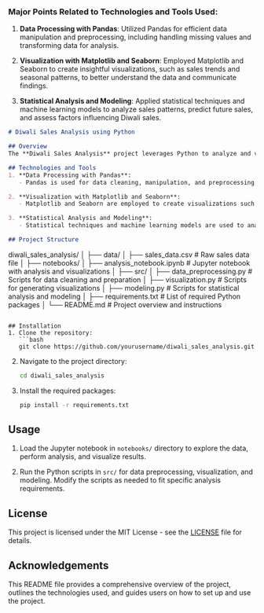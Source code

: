 ### Major Points Related to Technologies and Tools Used:

1. **Data Processing with Pandas**: Utilized Pandas for efficient data manipulation and preprocessing, including handling missing values and transforming data for analysis.
   
2. **Visualization with Matplotlib and Seaborn**: Employed Matplotlib and Seaborn to create insightful visualizations, such as sales trends and seasonal patterns, to better understand the data and communicate findings.

3. **Statistical Analysis and Modeling**: Applied statistical techniques and machine learning models to analyze sales patterns, predict future sales, and assess factors influencing Diwali sales.

```markdown
# Diwali Sales Analysis using Python

## Overview
The **Diwali Sales Analysis** project leverages Python to analyze and visualize sales data related to the Diwali festival. The project includes data preprocessing, exploratory data analysis (EDA), visualization, and statistical modeling to uncover insights and trends in sales performance.

## Technologies and Tools
1. **Data Processing with Pandas**: 
   - Pandas is used for data cleaning, manipulation, and preprocessing. Key operations include handling missing values, transforming data, and aggregating sales data by different time periods.

2. **Visualization with Matplotlib and Seaborn**: 
   - Matplotlib and Seaborn are employed to create visualizations such as sales trends over time, seasonal patterns, and comparisons between different categories. These visualizations help in understanding sales dynamics and presenting findings effectively.

3. **Statistical Analysis and Modeling**: 
   - Statistical techniques and machine learning models are used to analyze sales data, predict future sales, and evaluate factors affecting sales performance. This includes time series analysis, regression models, and seasonal decomposition.

## Project Structure
```
diwali_sales_analysis/
│
├── data/
│   ├── sales_data.csv         # Raw sales data file
│
├── notebooks/
│   ├── analysis_notebook.ipynb # Jupyter notebook with analysis and visualizations
│
├── src/
│   ├── data_preprocessing.py   # Scripts for data cleaning and preparation
│   ├── visualization.py        # Scripts for generating visualizations
│   ├── modeling.py             # Scripts for statistical analysis and modeling
│
├── requirements.txt            # List of required Python packages
│
└── README.md                   # Project overview and instructions
```

## Installation
1. Clone the repository:
   ```bash
   git clone https://github.com/yourusername/diwali_sales_analysis.git
   ```

2. Navigate to the project directory:
   ```bash
   cd diwali_sales_analysis
   ```

3. Install the required packages:
   ```bash
   pip install -r requirements.txt
   ```

## Usage
1. Load the Jupyter notebook in `notebooks/` directory to explore the data, perform analysis, and visualize results.

2. Run the Python scripts in `src/` for data preprocessing, visualization, and modeling. Modify the scripts as needed to fit specific analysis requirements.


## License
This project is licensed under the MIT License - see the [LICENSE](LICENSE) file for details.

## Acknowledgements

This README file provides a comprehensive overview of the project, outlines the technologies used, and guides users on how to set up and use the project.
